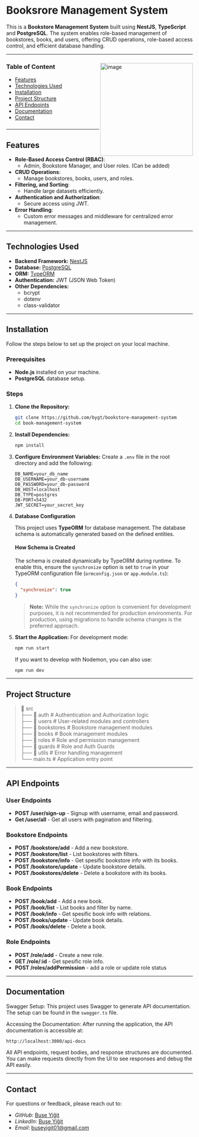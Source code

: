 # Booksrore Management System

This is a **Bookstore Management System** built using **NestJS**, **TypeScript** and **PostgreSQL**. The system enables role-based management of bookstores, books, and users, offering CRUD operations, role-based access control, and efficient database handling.

---
###

 <img align="right" src="https://media.everskies.com/dVC4lEsehh3IGjKzTUst.png" alt="image" height="250px"/> 


###

<h3 align="left">Table of Content</h3>


- [Features](#features)
- [Technologies Used](#technologies-used)
- [Installation](#installation)
- [Project Structure](#project-structure)
- [API Endpoints](#api-endpoints)
- [Documentation](#documentation)
- [Contact](#contact)


###

---

## Features

- **Role-Based Access Control (RBAC)**:
  - Admin, Bookstore Manager, and User roles. (Can be added)
- **CRUD Operations**:
  - Manage bookstores, books, users, and roles.
- **Filtering, and Sorting**:
  - Handle large datasets efficiently.
- **Authentication and Authorization**:
  - Secure access using JWT.
- **Error Handling**:
  - Custom error messages and middleware for centralized error management.

---

## Technologies Used

- **Backend Framework:** [NestJS](https://nestjs.com/)
- **Database:** [PostgreSQL](https://www.postgresql.org/)
- **ORM:** [TypeORM](https://typeorm.io/)
- **Authentication:** JWT (JSON Web Token)
- **Other Dependencies:**
  - bcrypt
  - dotenv
  - class-validator

---

## Installation

Follow the steps below to set up the project on your local machine.

### Prerequisites

- **Node.js** installed on your machine.
- **PostgreSQL** database setup.

### Steps

1. **Clone the Repository:**
   ```bash
   git clone https://github.com/bygt/bookstore-management-system
   cd book-management-system
   ```

2. **Install Dependencies:**
   ```bash
   npm install
   ```

3. **Configure Environment Variables:**
   Create a `.env` file in the root directory and add the following:
   ```env
   DB_NAME=your_db_name
   DB_USERNAME=your_db-username
   DB_PASSWORD=your_db-password
   DB_HOST=localhost
   DB_TYPE=postgres
   DB-PORT=5432
   JWT_SECRET=your_secret_key
   ```

4. **Database Configuration**


      This project uses **TypeORM** for database management. The database schema is automatically generated based on the defined entities.
      
      #### How Schema is Created
      The schema is created dynamically by TypeORM during runtime. To enable this, ensure the `synchronize` option is set to `true` in your TypeORM configuration file 
      (`ormconfig.json` or `app.module.ts`):
      
      ```json
      {
        "synchronize": true
      }
      ```
      
      > **Note:** While the `synchronize` option is convenient for development purposes, it is not recommended for production environments. For production, using migrations to handle schema changes is the preferred approach.




5. **Start the Application:**
   For development mode:
   ```bash
   npm run start
   ```
   If you want to develop with Nodemon, you can also use:
    ```bash
   npm run dev
   ```
---

## Project Structure

> 📁 src  
> ├── 📂 auth             # Authentication and Authorization logic  
> ├── 📂 users            # User-related modules and controllers  
> ├── 📂 bookstores       # Bookstore management modules  
> ├── 📂 books            # Book management modules  
> ├── 📂 roles            # Role and permission management              
> ├── 📂 guards           # Role and Auth Guards       
> ├── 📂 utils            # Error handling management           
> └── main.ts           # Application entry point  

---

## API Endpoints

### User Endpoints

- **POST /user/sign-up** - Signup with username, email and password.
- **Get /user/all** - Get all users with pagination and filtering.

### Bookstore Endpoints 

- **POST /bookstore/add** - Add a new bookstore.
- **POST /bookstore/list** - List bookstores with filters.
- **POST /bookstore/info** - Get spesific bookstore info with its books.
- **POST /bookstore/update** - Update bookstore details.
- **POST /bookstores/delete** - Delete a bookstore with its books.

### Book Endpoints

- **POST /book/add** - Add a new book.
- **POST /book/list** - List books and filter by name.
- **POST /book/info** - Get spesific book info with relations.
- **POST /books/update** - Update book details.
- **POST /books/delete** - Delete a book.

### Role Endpoints

- **POST /role/add** - Create a new role.
- **GET /role/:id** - Get spesific role info.
- **POST /roles/addPermission** - add a role or update role status

---

## Documentation

 Swagger Setup: This project uses Swagger to generate API documentation. The setup can be found in the `swagger.ts` file. 
 
 Accessing the Documentation: After running the application, the API documentation is accessible at:
 ```bash
 http://localhost:3000/api-docs
 ```
 All API endpoints, request bodies, and response structures are documented. You can make requests directly from the UI to see responses and debug the API easily.

---


## Contact
For questions or feedback, please reach out to:
- *GitHub*: [Buse Yiğit](https://github.com/bygt)
- *LinkedIn*: [Buse Yiğit](https://www.linkedin.com/in/buse-yigit/)
- *Email*: [buseyigit01@gmail.com](mailto:buseyigit01@gmail.com)

